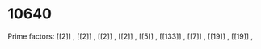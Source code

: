 # 10640

Prime factors: [[2]] , [[2]] , [[2]] , [[2]] , [[5]] , [[133]] , [[7]] , [[19]] , [[19]] , 
